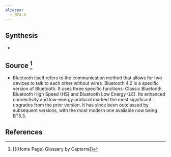 ```yaml
---
aliases:
  - BT4.0
---
```

## Synthesis
- 
## Source [^1]
- Bluetooth itself refers to the communication method that allows for two devices to talk to each other without wires. Bluetooth 4.0 is a specific version of Bluetooth. It uses three specific functions: Classic Bluetooth, Bluetooth High Speed (HS) and Bluetooth Low Energy (LE). Its enhanced connectivity and low-energy protocol marked the most significant upgrades from the prior version. It has since been outclassed by subsequent versions, with the most modern one available now being BT5.3.
## References

[^1]: [[(Home Page) Glossary by Capterra]]